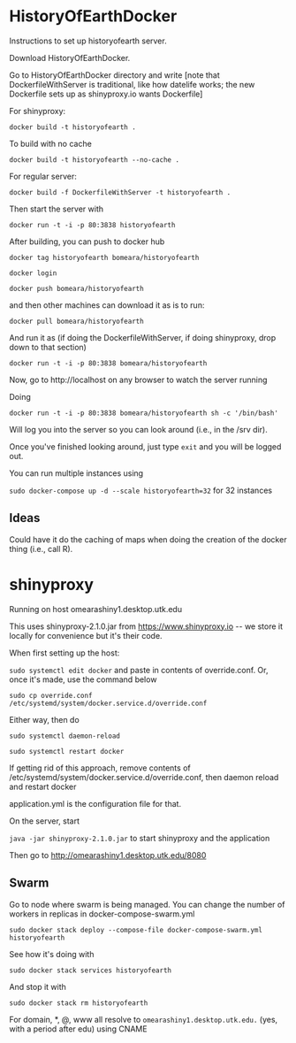 # HistoryOfEarthDocker
Instructions to set up historyofearth server.

Download HistoryOfEarthDocker.

Go to HistoryOfEarthDocker directory and write [note that DockerfileWithServer is traditional, like how datelife works; the new Dockerfile sets up as shinyproxy.io wants Dockerfile]

For shinyproxy:

`docker build -t historyofearth .`

To build with no cache

`docker build -t historyofearth --no-cache .`


For regular server:

`docker build -f DockerfileWithServer -t historyofearth .`


Then start the server with

`docker run -t -i -p 80:3838 historyofearth`

After building, you can push to docker hub

`docker tag historyofearth bomeara/historyofearth`

`docker login`

`docker push bomeara/historyofearth`

and then other machines can download it as is to run:

`docker pull bomeara/historyofearth`

And run it as (if doing the DockerfileWithServer, if doing shinyproxy, drop down to that section)

`docker run -t -i -p 80:3838 bomeara/historyofearth`

Now, go to http://localhost on any browser to watch the server running

Doing

`docker run -t -i -p 80:3838 bomeara/historyofearth sh -c '/bin/bash'`

Will log you into the server so you can look around (i.e., in the /srv dir).

Once you've finished looking around, just type `exit` and you will be logged out.

You can run multiple instances using

`sudo docker-compose up -d --scale historyofearth=32` for 32 instances

## Ideas

Could have it do the caching of maps when doing the creation of the docker thing (i.e., call R).

# shinyproxy

Running on host omearashiny1.desktop.utk.edu

This uses shinyproxy-2.1.0.jar from https://www.shinyproxy.io -- we store it locally for convenience but it's their code.

When first setting up the host:

`sudo systemctl edit docker` and paste in contents of override.conf. Or, once it's made, use the command below

`sudo cp override.conf /etc/systemd/system/docker.service.d/override.conf`

Either way, then do

`sudo systemctl daemon-reload`

`sudo systemctl restart docker`

If getting rid of this approach, remove contents of /etc/systemd/system/docker.service.d/override.conf, then daemon reload and restart docker


application.yml is the configuration file for that.

On the server, start

`java -jar shinyproxy-2.1.0.jar` to start shinyproxy and the application

Then go to http://omearashiny1.desktop.utk.edu/8080

## Swarm

Go to node where swarm is being managed. You can change the number of workers in replicas in docker-compose-swarm.yml



`sudo docker stack deploy --compose-file docker-compose-swarm.yml historyofearth`

See how it's doing with

`sudo docker stack services historyofearth`

And stop it with

`sudo docker stack rm historyofearth`

For domain, *, @, www all resolve to `omearashiny1.desktop.utk.edu.` (yes, with a period after edu) using CNAME
